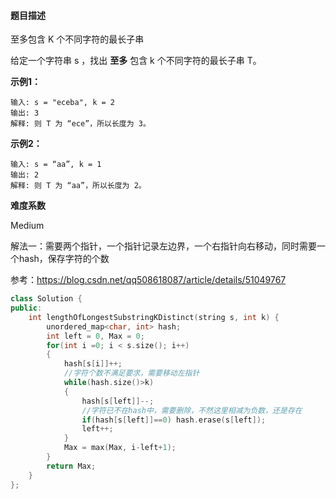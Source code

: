 #### **题目描述**

至多包含 K 个不同字符的最长子串

给定一个字符串 s ，找出 **至多** 包含 k 个不同字符的最长子串 T。

**示例1：**

```
输入: s = "eceba", k = 2
输出: 3
解释: 则 T 为 “ece”，所以长度为 3。
```

**示例2：**

```
输入: s = “aa”, k = 1
输出: 2
解释: 则 T 为 “aa”，所以长度为 2。 
```

**难度系数**    

Medium

解法一：需要两个指针，一个指针记录左边界，一个右指针向右移动，同时需要一个hash，保存字符的个数

参考：https://blog.csdn.net/qq508618087/article/details/51049767

```c++
class Solution {
public:
    int lengthOfLongestSubstringKDistinct(string s, int k) {
        unordered_map<char, int> hash;
        int left = 0, Max = 0;
        for(int i =0; i < s.size(); i++)
        {
            hash[s[i]]++;
            //字符个数不满足要求，需要移动左指针
            while(hash.size()>k)
            {
                hash[s[left]]--;
                //字符已不在hash中，需要删除，不然这里相减为负数，还是存在
                if(hash[s[left]]==0) hash.erase(s[left]);
                left++;
            }
            Max = max(Max, i-left+1);
        }
        return Max;
    }
};
```

